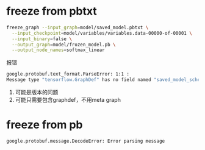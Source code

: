



# freeze from pbtxt

```bash
freeze_graph --input_graph=model/saved_model.pbtxt \
  --input_checkpoint=model/variables/variables.data-00000-of-00001 \
  --input_binary=false \
  --output_graph=model/frozen_model.pb \
  --output_node_names=softmax_linear
```


报错

```bash
google.protobuf.text_format.ParseError: 1:1 : 
Message type "tensorflow.GraphDef" has no field named "saved_model_schema_version".
```

1. 可能是版本的问题
2. 可能只需要包含graphdef，不用meta graph



# freeze from pb

```
google.protobuf.message.DecodeError: Error parsing message
```
